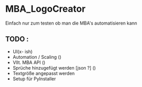 # MBA_LogoCreator

Einfach nur zum testen ob man die MBA's automatisieren kann



## TODO :

- UI(x- ish) 
- Automation / Scaling ()
- Vllt. MBA API ()
- Sprüche hinzugefügt werden [json ?] ()
- Textgröße angepasst werden 
- Setup für PyInstaller







